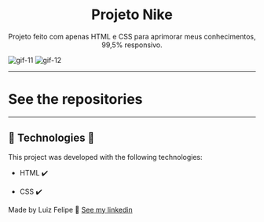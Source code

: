 
<h1 align="center">
<br>
    Projeto Nike
<br>
</h1>

<p align="center">Projeto feito com apenas HTML e CSS para aprimorar
meus conhecimentos, 99,5% responsivo.</p>

![gif-11](https://user-images.githubusercontent.com/101068627/175204052-9378a9ad-693e-4c6c-b250-9be617fc2412.gif)
![gif-12](https://user-images.githubusercontent.com/101068627/175204034-d5082f1f-281b-435a-8a83-38f8c77fa3a9.gif)

---

# See the repositories

---

## 🚀 Technologies 🚀

This project was developed with the following technologies:

- HTML ✔️

- CSS ✔️

Made by Luiz Felipe 👋 [See my linkedin](https://www.linkedin.com/in/luizzfelippe66/)
<br>
